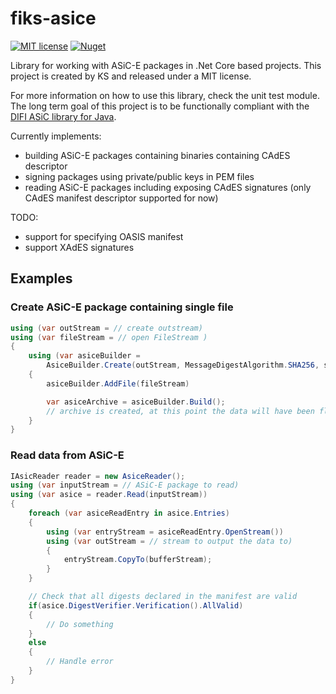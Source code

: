 # fiks-asice
[![MIT license](https://img.shields.io/badge/license-MIT-blue.svg)](//github.com/ks-no/fiks-asice-dotnet/blob/master/LICENSE)
[![Nuget](https://img.shields.io/nuget/vpre/KS.Fiks.ASiC-E.svg)](https://www.nuget.org/packages/KS.Fiks.ASiC-E)

Library for working with ASiC-E packages in .Net Core based projects. 
This project is created by KS and released under a MIT license.

For more information on how to use this library, check the unit test module. The long term goal of this project is 
to be functionally compliant with the [DIFI ASiC library for Java](//github.com/difi/asic/).

Currently implements:
* building ASiC-E packages containing binaries containing CAdES descriptor
* signing packages using private/public keys in PEM files
* reading ASiC-E packages including exposing CAdES signatures (only CAdES manifest descriptor supported for now)

TODO:
* support for specifying OASIS manifest 
* support XAdES signatures

## Examples
### Create ASiC-E package containing single file
```c#
using (var outStream = // create outstream)
using (var fileStream = // open FileStream )
{
    using (var asiceBuilder =
        AsiceBuilder.Create(outStream, MessageDigestAlgorithm.SHA256, signingCertificates))
    {
        asiceBuilder.AddFile(fileStream)

        var asiceArchive = asiceBuilder.Build();
        // archive is created, at this point the data will have been flushed to the outStream
    }
}
```
### Read data from ASiC-E
```c#
IAsicReader reader = new AsiceReader();
using (var inputStream = // ASiC-E package to read)
using (var asice = reader.Read(inputStream))
{
    foreach (var asiceReadEntry in asice.Entries)
    {
        using (var entryStream = asiceReadEntry.OpenStream())
        using (var outStream = // stream to output the data to)
        {
            entryStream.CopyTo(bufferStream);
        }
    }

    // Check that all digests declared in the manifest are valid
    if(asice.DigestVerifier.Verification().AllValid) 
    {
        // Do something
    } 
    else
    {
        // Handle error
    }
}
```
